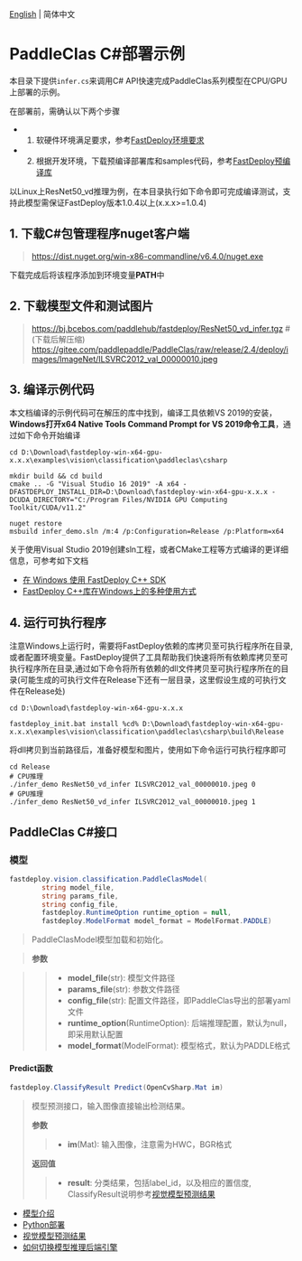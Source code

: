 [English](README.md) | 简体中文
# PaddleClas C#部署示例

本目录下提供`infer.cs`来调用C# API快速完成PaddleClas系列模型在CPU/GPU上部署的示例。

在部署前，需确认以下两个步骤

- 1. 软硬件环境满足要求，参考[FastDeploy环境要求](../../../../../docs/cn/build_and_install/download_prebuilt_libraries.md)  
- 2. 根据开发环境，下载预编译部署库和samples代码，参考[FastDeploy预编译库](../../../../../docs/cn/build_and_install/download_prebuilt_libraries.md)

以Linux上ResNet50_vd推理为例，在本目录执行如下命令即可完成编译测试，支持此模型需保证FastDeploy版本1.0.4以上(x.x.x>=1.0.4)

## 1. 下载C#包管理程序nuget客户端
> https://dist.nuget.org/win-x86-commandline/v6.4.0/nuget.exe

下载完成后将该程序添加到环境变量**PATH**中

## 2. 下载模型文件和测试图片
> https://bj.bcebos.com/paddlehub/fastdeploy/ResNet50_vd_infer.tgz # (下载后解压缩)
> https://gitee.com/paddlepaddle/PaddleClas/raw/release/2.4/deploy/images/ImageNet/ILSVRC2012_val_00000010.jpeg

## 3. 编译示例代码

本文档编译的示例代码可在解压的库中找到，编译工具依赖VS 2019的安装，**Windows打开x64 Native Tools Command Prompt for VS 2019命令工具**，通过如下命令开始编译

```shell
cd D:\Download\fastdeploy-win-x64-gpu-x.x.x\examples\vision\classification\paddleclas\csharp

mkdir build && cd build
cmake .. -G "Visual Studio 16 2019" -A x64 -DFASTDEPLOY_INSTALL_DIR=D:\Download\fastdeploy-win-x64-gpu-x.x.x -DCUDA_DIRECTORY="C:/Program Files/NVIDIA GPU Computing Toolkit/CUDA/v11.2"

nuget restore
msbuild infer_demo.sln /m:4 /p:Configuration=Release /p:Platform=x64
```

关于使用Visual Studio 2019创建sln工程，或者CMake工程等方式编译的更详细信息，可参考如下文档
- [在 Windows 使用 FastDeploy C++ SDK](../../../../../docs/cn/faq/use_sdk_on_windows.md)
- [FastDeploy C++库在Windows上的多种使用方式](../../../../../docs/cn/faq/use_sdk_on_windows_build.md)

## 4. 运行可执行程序

注意Windows上运行时，需要将FastDeploy依赖的库拷贝至可执行程序所在目录, 或者配置环境变量。FastDeploy提供了工具帮助我们快速将所有依赖库拷贝至可执行程序所在目录,通过如下命令将所有依赖的dll文件拷贝至可执行程序所在的目录(可能生成的可执行文件在Release下还有一层目录，这里假设生成的可执行文件在Release处)
```shell
cd D:\Download\fastdeploy-win-x64-gpu-x.x.x

fastdeploy_init.bat install %cd% D:\Download\fastdeploy-win-x64-gpu-x.x.x\examples\vision\classification\paddleclas\csharp\build\Release
```

将dll拷贝到当前路径后，准备好模型和图片，使用如下命令运行可执行程序即可
```shell
cd Release
# CPU推理
./infer_demo ResNet50_vd_infer ILSVRC2012_val_00000010.jpeg 0
# GPU推理
./infer_demo ResNet50_vd_infer ILSVRC2012_val_00000010.jpeg 1
```

## PaddleClas C#接口

### 模型

```c#
fastdeploy.vision.classification.PaddleClasModel(
        string model_file,
        string params_file,
        string config_file,
        fastdeploy.RuntimeOption runtime_option = null,
        fastdeploy.ModelFormat model_format = ModelFormat.PADDLE)
```

> PaddleClasModel模型加载和初始化。

> **参数**

>> * **model_file**(str): 模型文件路径
>> * **params_file**(str): 参数文件路径
>> * **config_file**(str): 配置文件路径，即PaddleClas导出的部署yaml文件
>> * **runtime_option**(RuntimeOption): 后端推理配置，默认为null，即采用默认配置
>> * **model_format**(ModelFormat): 模型格式，默认为PADDLE格式

#### Predict函数

```c#
fastdeploy.ClassifyResult Predict(OpenCvSharp.Mat im)
```

> 模型预测接口，输入图像直接输出检测结果。
>
> **参数**
>
>> * **im**(Mat): 输入图像，注意需为HWC，BGR格式
>>
> **返回值**
>
>> * **result**: 分类结果，包括label_id，以及相应的置信度, ClassifyResult说明参考[视觉模型预测结果](../../../../../docs/api/vision_results/)


- [模型介绍](../../)
- [Python部署](../python)
- [视觉模型预测结果](../../../../../docs/api/vision_results/)
- [如何切换模型推理后端引擎](../../../../../docs/cn/faq/how_to_change_backend.md)
